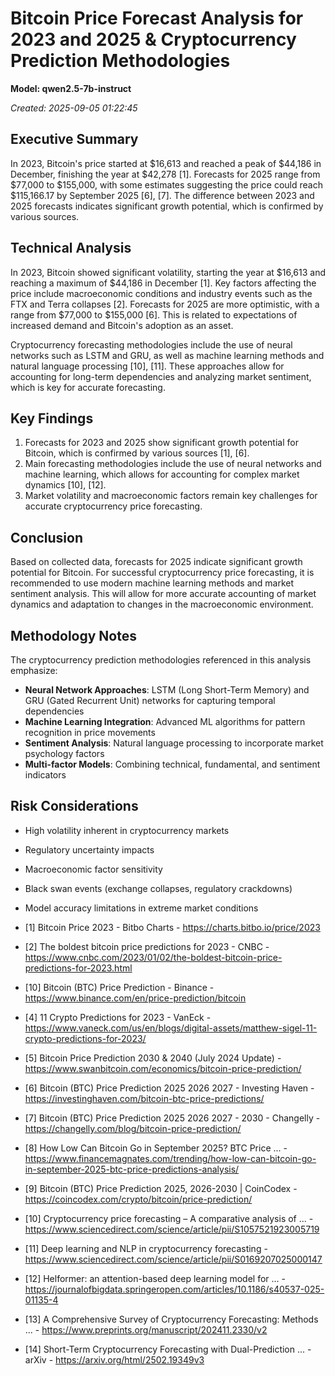 # Bitcoin Price Forecast Analysis for 2023 and 2025 & Cryptocurrency Prediction Methodologies

**Model: qwen2.5-7b-instruct**

*Created: 2025-09-05 01:22:45*

## Executive Summary

In 2023, Bitcoin's price started at $16,613 and reached a peak of $44,186 in December, finishing the year at $42,278 \[1\]. Forecasts for 2025 range from $77,000 to $155,000, with some estimates suggesting the price could reach $115,166.17 by September 2025 \[6\], \[7\]. The difference between 2023 and 2025 forecasts indicates significant growth potential, which is confirmed by various sources.

## Technical Analysis

In 2023, Bitcoin showed significant volatility, starting the year at $16,613 and reaching a maximum of $44,186 in December \[1\]. Key factors affecting the price include macroeconomic conditions and industry events such as the FTX and Terra collapses \[2\]. Forecasts for 2025 are more optimistic, with a range from $77,000 to $155,000 \[6\]. This is related to expectations of increased demand and Bitcoin's adoption as an asset.

Cryptocurrency forecasting methodologies include the use of neural networks such as LSTM and GRU, as well as machine learning methods and natural language processing \[10\], \[11\]. These approaches allow for accounting for long-term dependencies and analyzing market sentiment, which is key for accurate forecasting.

## Key Findings

1. Forecasts for 2023 and 2025 show significant growth potential for Bitcoin, which is confirmed by various sources \[1\], \[6\].
2. Main forecasting methodologies include the use of neural networks and machine learning, which allows for accounting for complex market dynamics \[10\], \[12\].
3. Market volatility and macroeconomic factors remain key challenges for accurate cryptocurrency price forecasting.

## Conclusion

Based on collected data, forecasts for 2025 indicate significant growth potential for Bitcoin. For successful cryptocurrency price forecasting, it is recommended to use modern machine learning methods and market sentiment analysis. This will allow for more accurate accounting of market dynamics and adaptation to changes in the macroeconomic environment.

## Methodology Notes

The cryptocurrency prediction methodologies referenced in this analysis emphasize:

- **Neural Network Approaches**: LSTM (Long Short-Term Memory) and GRU (Gated Recurrent Unit) networks for capturing temporal dependencies
- **Machine Learning Integration**: Advanced ML algorithms for pattern recognition in price movements
- **Sentiment Analysis**: Natural language processing to incorporate market psychology factors
- **Multi-factor Models**: Combining technical, fundamental, and sentiment indicators

## Risk Considerations

- High volatility inherent in cryptocurrency markets

- Regulatory uncertainty impacts

- Macroeconomic factor sensitivity

- Black swan events (exchange collapses, regulatory crackdowns)

- Model accuracy limitations in extreme market conditions

- \[1\] Bitcoin Price 2023 - Bitbo Charts - https://charts.bitbo.io/price/2023

- \[2\] The boldest bitcoin price predictions for 2023 - CNBC - https://www.cnbc.com/2023/01/02/the-boldest-bitcoin-price-predictions-for-2023.html

- \[10\] Bitcoin (BTC) Price Prediction - Binance - https://www.binance.com/en/price-prediction/bitcoin

- \[4\] 11 Crypto Predictions for 2023 - VanEck - https://www.vaneck.com/us/en/blogs/digital-assets/matthew-sigel-11-crypto-predictions-for-2023/

- \[5\] Bitcoin Price Prediction 2030 & 2040 (July 2024 Update) - https://www.swanbitcoin.com/economics/bitcoin-price-prediction/

- \[6\] Bitcoin (BTC) Price Prediction 2025 2026 2027 - Investing Haven - https://investinghaven.com/bitcoin-btc-price-predictions/

- \[7\] Bitcoin (BTC) Price Prediction 2025 2026 2027 - 2030 - Changelly - https://changelly.com/blog/bitcoin-price-prediction/

- \[8\] How Low Can Bitcoin Go in September 2025? BTC Price ... - https://www.financemagnates.com/trending/how-low-can-bitcoin-go-in-september-2025-btc-price-predictions-analysis/

- \[9\] Bitcoin (BTC) Price Prediction 2025, 2026-2030 | CoinCodex - https://coincodex.com/crypto/bitcoin/price-prediction/

- \[10\] Cryptocurrency price forecasting – A comparative analysis of ... - https://www.sciencedirect.com/science/article/pii/S1057521923005719

- \[11\] Deep learning and NLP in cryptocurrency forecasting - https://www.sciencedirect.com/science/article/pii/S0169207025000147

- \[12\] Helformer: an attention-based deep learning model for ... - https://journalofbigdata.springeropen.com/articles/10.1186/s40537-025-01135-4

- \[13\] A Comprehensive Survey of Cryptocurrency Forecasting: Methods ... - https://www.preprints.org/manuscript/202411.2330/v2

- \[14\] Short-Term Cryptocurrency Forecasting with Dual-Prediction ... - arXiv - https://arxiv.org/html/2502.19349v3
